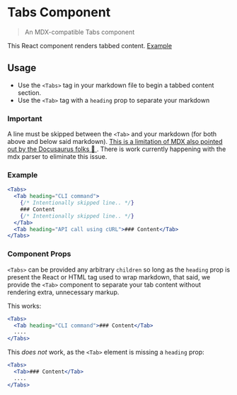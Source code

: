 # Tabs Component

> An MDX-compatible Tabs component

This React component renders tabbed content. [Example](https://p176.p0.n0.cdn.getcloudapp.com/items/E0ubRrlq/Screen%20Recording%202020-05-08%20at%2004.40%20PM.gif?v=a1f576d2c207f4312ca14adbce8a53ac)

## Usage

- Use the `<Tabs>` tag in your markdown file to begin a tabbed content section.
- Use the `<Tab>` tag with a `heading` prop to separate your markdown

### Important

A line must be skipped between the `<Tab>` and your markdown (for both above and below said markdown). [This is a limitation of MDX also pointed out by the Docusaurus folks 🔗 ](https://v2.docusaurus.io/docs/markdown-features/#multi-language-support-code-blocks). There is work currently happening with the mdx parser to eliminate this issue.

### Example

```jsx
<Tabs>
  <Tab heading="CLI command">
    {/* Intentionally skipped line.. */}
    ### Content
    {/* Intentionally skipped line.. */}
  </Tab>
  <Tab heading="API call using cURL">### Content</Tab>
</Tabs>
```

### Component Props

`<Tabs>` can be provided any arbitrary `children` so long as the `heading` prop is present the React or HTML tag used to wrap markdown, that said, we provide the `<Tab>` component to separate your tab content without rendering extra, unnecessary markup.

This works:

```jsx
<Tabs>
  <Tab heading="CLI command">### Content</Tab>
  ....
</Tabs>
```

This _does not_ work, as the `<Tab>` element is missing a `heading` prop:

```jsx
<Tabs>
  <Tab>### Content</Tab>
  ....
</Tabs>
```
